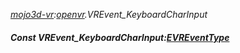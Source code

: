 _[mojo3d-vr](../../modules/mojo3d-vr/mojo3d-vr-module.md):[openvr](openvr:).VREvent\_KeyboardCharInput_
##### Const VREvent\_KeyboardCharInput:[EVREventType](../../modules/mojo3d-vr/openvr-evreventtype.md)
